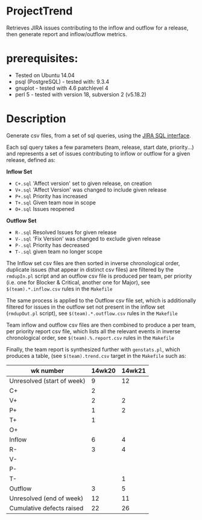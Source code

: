ProjectTrend
============
Retrieves JIRA issues contributing to the inflow and outflow for a release, then generate report and inflow/outflow metrics.

prerequisites:
==============
- Tested on Ubuntu 14.04
- psql (PostgreSQL) 	- tested with: 9.3.4
- gnuplot 			- tested with 4.6 patchlevel 4
- perl 5 				- tested with version 18, subversion 2 (v5.18.2)

Description
============

Generate csv files, from a set of sql queries, using the [JIRA SQL interface](https://developer.atlassian.com/display/JIRADEV/Database+Schema).

Each sql query takes a few parameters (team, release, start date, priority...) and represents a set of issues contributing to inflow or outflow for a given release, defined as:

**Inflow Set**

* `C+.sql` 'Affect version' set to given release, on creation 
* `V+.sql` 'Affect Version' was changed to include given release
* `P+.sql` Priority has increased
* `T+.sql` Given team now in scope
* `O+.sql` Issues reopened

**Outflow Set**

* `R-.sql` Resolved Issues for given release
* `V-.sql` 'Fix Version' was changed to exclude given release
* `P-.sql` Priority has decreased
* `T-.sql` given team no longer scope

The Inflow set csv files are then sorted in inverse chronological order, duplicate issues (that appear in distinct csv files) are filtered by the `rmdupIn.pl` script 
and an outflow csv file is produced per team, per priority (i.e. one for Blocker & Critical, another one for Major), see `$(team).*.inflow.csv` rules in the `Makefile`

The same process is applied to the Outflow csv file set, which is additionally filtered for issues in the outflow set not present in the inflow set (`rmdupOut.pl` script), 
see `$(team).*.outflow.csv` rules in the `Makefile`

Team inflow and outflow csv files are then combined to produce a per team, per priority report csv file, which lists all the relevant events in inverse chronological order,
see `$(team).%.report.csv` rules in the `Makefile`

Finally, the team report is synthesized further with `genstats.pl`, which produces a table, (see `$(team).trend.csv` target in the `Makefile` such as:

 wk number | 14wk20 | 14wk21 |
 --------- | ------ | ------ |
 Unresolved (start of week) | 9 | 12 |
 C+ | 2 | |
 V+ | 2 | 2 |
 P+ | 1 | 2 |
 T+ | 1 | |
 O+ | | |	
 Inflow | 6 | 4 |
 R- | 3 | 4 |
 V- | | |	
 P- | | |	
 T- | | 1 |
 Outflow | 3 | 5 |
 Unresolved (end of week) | 12 | 11 |
 Cumulative defects raised | 22 | 26 |




